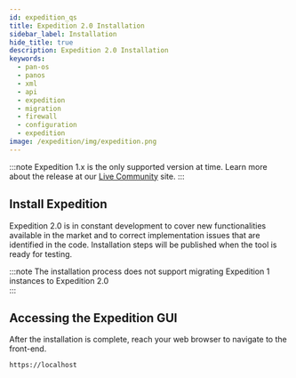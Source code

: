 ```yaml
---
id: expedition_qs
title: Expedition 2.0 Installation
sidebar_label: Installation
hide_title: true
description: Expedition 2.0 Installation
keywords:
  - pan-os
  - panos
  - xml
  - api
  - expedition
  - migration
  - firewall
  - configuration
  - expedition
image: /expedition/img/expedition.png
---
```


:::note
Expedition 1.x is the only supported version at time. Learn more about the release at our [Live Community](https://live.paloaltonetworks.com/t5/expedition/ct-p/migration_tool) site.
:::

## Install Expedition

Expedition 2.0 is in constant development to cover new functionalities available in the market and to correct implementation issues that are identified in the code. Installation steps will be published when the tool is ready for testing.

:::note
The installation process does not support migrating Expedition 1 instances to Expedition 2.0  
:::

## Accessing the Expedition GUI

After the installation is complete, reach your web browser to navigate to the front-end.

```console
https://localhost
```
